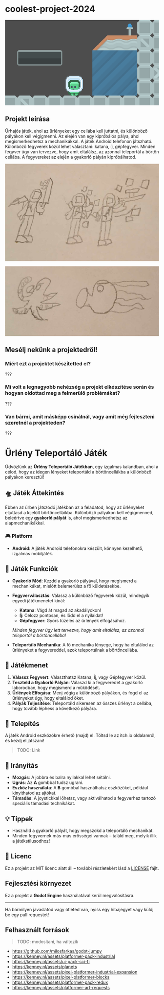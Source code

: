 # coolest-project-2024

![cave 1](images/cave1.png)

## Projekt leírása

Űrhajós játék, ahol az űrlényeket egy cellába kell juttatni, és különböző pályákon kell végigmenni. Az elején van egy kipróbálós pálya, ahol megismerkedhetsz a mechanikákkal. A játék Android telefonon játszható. Különböző fegyverek közül lehet választani: katana, íj, gépfegyver. Minden fegyver úgy van tervezve, hogy amit eltalálsz, az azonnal teleportál a börtön cellába. A fegyvereket az elején a gyakorló pályán kipróbálhatod.

![Cool Game Image 2](images/cool2.jpg)

![Cool Game Image 1](images/cool1.jpg)

## Mesélj nekünk a projektedről!

### Miért ezt a projektet készítetted el?
???

### Mi volt a legnagyobb nehézség a projekt elkészítése során és hogyan oldottad meg a felmerülő problémákat?
???

### Van bármi, amit másképp csinálnál, vagy amit még fejleszteni szeretnél a projekteden?
???

# Űrlény Teleportáló Játék

Üdvözlünk az **Űrlény Teleportáló Játékban**, egy izgalmas kalandban, ahol a célod, hogy az idegen lényeket teleportáld a börtöncellákba a különböző pályákon keresztül!

## 🛸 Játék Áttekintés

Ebben az űrben játszódó játékban az a feladatod, hogy az űrlényeket eljuttasd a kijelölt börtöncelláikba. Különböző pályákon kell végigmenned, beleértve egy **gyakorló pályát** is, ahol megismerkedhetsz az alapmechanikákkal.

### 🎮 Platform

- **Android**: A játék Android telefonokra készült, könnyen kezelhető, izgalmas mobiljáték.

## 🚀 Játék Funkciók

- **Gyakorló Mód**: Kezdd a gyakorló pályával, hogy megismerd a mechanikákat, mielőtt belemerülsz a fő küldetésekbe.
- **Fegyverválasztás**: Válassz a különböző fegyverek közül, mindegyik egyedi játékmenetet kínál:
  - **Katana**: Vágd át magad az akadályokon!
  - **Íj**: Célozz pontosan, és lődd el a nyilaidat!
  - **Gépfegyver**: Gyors tüzelés az űrlények elfogásához.

  *Minden fegyver úgy lett tervezve, hogy amit eltalálsz, az azonnal teleportál a börtöncellába!*

- **Teleportáló Mechanika**: A fő mechanika lényege, hogy ha eltalálod az űrlényeket a fegyvereddel, azok teleportálnak a börtöncellába.

## 🎯 Játékmenet

1. **Válassz Fegyvert**: Választhatsz Katana, Íj, vagy Gépfegyver közül.
2. **Teszteld a Gyakorló Pályán**: Válaszd ki a fegyveredet a gyakorló laborodban, hogy megismerd a működését.
3. **Űrlények Elfogása**: Menj végig a különböző pályákon, és fogd el az űrlényeket úgy, hogy eltalálod őket.
4. **Pályák Teljesítése**: Teleportáld sikeresen az összes űrlényt a cellába, hogy tovább léphess a következő pályára.

## 📱 Telepítés

A játék Android eszközökre érhető (majd) el. Töltsd le az itch.io oldalamról, és kezdj el játszani! 
> TODO: Link

## 🔧 Irányítás

- **Mozgás**: A jobbra és balra nyilakkal lehet sétálni.
- **Ugrás**: Az **A** gombbal tudsz ugrani.
- **Eszköz használata**: A **B** gombbal használhatsz eszközöket, például kinyithatod az ajtókat.
- **Támadás**: A joystickkal lőhetsz, vagy aktiválhatod a fegyverhez tartozó speciális támadási technikákat.

## 💡 Tippek

- Használd a gyakorló pályát, hogy megszokd a teleportáló mechanikát.
- Minden fegyvernek más-más erősségei vannak – találd meg, melyik illik a játékstílusodhoz!

## 📜 Licenc

Ez a projekt az MIT licenc alatt áll – további részletekért lásd a [LICENSE](LICENSE) fájlt.

## Fejlesztési környezet

Ez a projekt a **Godot Engine** használatával kerül megvalósításra.

---

Ha bármilyen javaslatod vagy ötleted van, nyiss egy hibajegyet vagy küldj be egy pull requestet!

## Felhasznált források

> TODO: modosítani, ha változik

- https://github.com/milosfarkas/godot-jumpy
- https://kenney.nl/assets/platformer-pack-industrial
- https://kenney.nl/assets/ui-pack-sci-fi
- https://kenney.nl/assets/planets
- https://kenney.nl/assets/pixel-platformer-industrial-expansion
- https://kenney.nl/assets/pixel-platformer-blocks
- https://kenney.nl/assets/platformer-pack-redux
- https://kenney.nl/assets/platformer-art-requests

